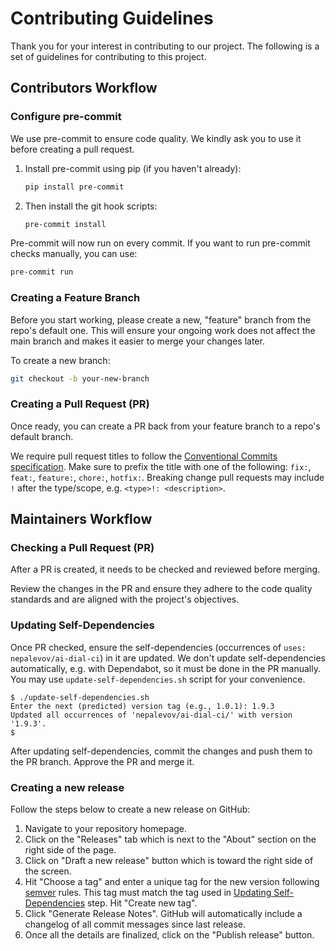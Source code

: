 # Contributing Guidelines

Thank you for your interest in contributing to our project. The following is a set of guidelines for contributing to this project.

## Contributors Workflow

### Configure pre-commit

We use pre-commit to ensure code quality. We kindly ask you to use it before creating a pull request.

1. Install pre-commit using pip (if you haven't already):

    ```bash
    pip install pre-commit
    ```

1. Then install the git hook scripts:

    ```bash
    pre-commit install
    ```

Pre-commit will now run on every commit. If you want to run pre-commit checks manually, you can use:

```bash
pre-commit run
```

### Creating a Feature Branch

Before you start working, please create a new, "feature" branch from the repo's default one. This will ensure your ongoing work does not affect the main branch and makes it easier to merge your changes later.

To create a new branch:

```bash
git checkout -b your-new-branch
```

### Creating a Pull Request (PR)

Once ready, you can create a PR back from your feature branch to a repo's default branch.

We require pull request titles to follow the [Conventional Commits specification](https://www.conventionalcommits.org/en/v1.0.0/). Make sure to prefix the title with one of the following: `fix:`, `feat:`, `feature:`, `chore:`, `hotfix:`. Breaking change pull requests may include `!` after the type/scope, e.g. `<type>!: <description>`.

## Maintainers Workflow

### Checking a Pull Request (PR)

After a PR is created, it needs to be checked and reviewed before merging.

Review the changes in the PR and ensure they adhere to the code quality standards and are aligned with the project's objectives.

### Updating Self-Dependencies

Once PR checked, ensure the self-dependencies (occurrences of `uses: nepalevov/ai-dial-ci`) in it are updated. We don't update self-dependencies automatically, e.g. with Dependabot, so it must be done in the PR manually. You may use `update-self-dependencies.sh` script for your convenience.

```console
$ ./update-self-dependencies.sh
Enter the next (predicted) version tag (e.g., 1.0.1): 1.9.3
Updated all occurrences of 'nepalevov/ai-dial-ci/' with version '1.9.3'.
$
```

After updating self-dependencies, commit the changes and push them to the PR branch. Approve the PR and merge it.

### Creating a new release

Follow the steps below to create a new release on GitHub:

1. Navigate to your repository homepage.
1. Click on the "Releases" tab which is next to the "About" section on the right side of the page.
1. Click on "Draft a new release" button which is toward the right side of the screen.
1. Hit "Choose a tag" and enter a unique tag for the new version following [semver](https://semver.org/) rules. This tag must match the tag used in [Updating Self-Dependencies](#updating-self-dependencies) step. Hit "Create new tag".
1. Click "Generate Release Notes". GitHub will automatically include a changelog of all commit messages since last release.
1. Once all the details are finalized, click on the "Publish release" button.
